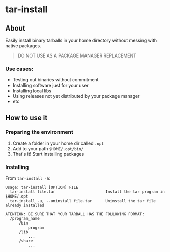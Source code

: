 # tar-install

## About
Easily install binary tarballs in your home directory without messing with native packages.

> DO NOT USE AS A PACKAGE MANAGER REPLACEMENT

### Use cases:
 - Testing out binaries without commitment
 - Installing software just for your user
 - Installing local libs
 - Using releases not yet distributed by your package manager
 - etc

## How to use it

### Preparing the environment

1. Create a folder in your home dir called `.opt`
2. Add to your path `$HOME/.opt/bin/`
3. That's it! Start installing packages

### Installing
From `tar-install -h`:
```
Usage: tar-install [OPTION] FILE
  tar-install file.tar                      Install the tar program in $HOME/.opt
  tar-install -u, --uninstall file.tar      Uninstall the tar file already installed

ATENTION: BE SURE THAT YOUR TARBALL HAS THE FOLLOWING FORMAT:
  /program_name
      /bin
          program
      /lib
          ...
      /share
          ... 
```



